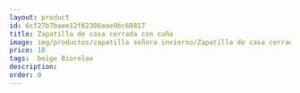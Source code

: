 ```yaml
---
layout: product
id: 6cf27b7baee12f62306aae9bc68817
title: Zapatilla de casa cerrada con cuña 
image: img/productos/zapatilla señora invierno/Zapatilla de casa cerrada con cuña =18= beige Biorelax.webp
price: 18
tags:  beige Biorelax
description: 
order: 0
---
```

